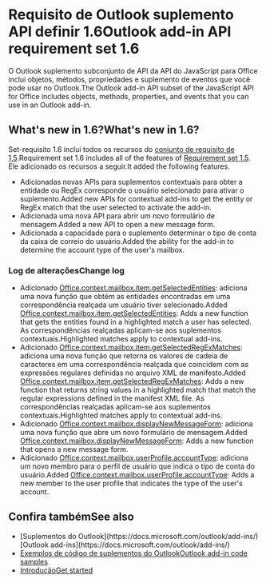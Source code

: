 # <a name="outlook-add-in-api-requirement-set-16"></a><span data-ttu-id="0bb82-101">Requisito de Outlook suplemento API definir 1.6</span><span class="sxs-lookup"><span data-stu-id="0bb82-101">Outlook add-in API requirement set 1.6</span></span>

<span data-ttu-id="0bb82-102">O Outlook suplemento subconjunto de API da API do JavaScript para Office inclui objetos, métodos, propriedades e suplemento de eventos que você pode usar no Outlook.</span><span class="sxs-lookup"><span data-stu-id="0bb82-102">The Outlook add-in API subset of the JavaScript API for Office includes objects, methods, properties, and events that you can use in an Outlook add-in.</span></span>

## <a name="whats-new-in-16"></a><span data-ttu-id="0bb82-103">What's new in 1.6?</span><span class="sxs-lookup"><span data-stu-id="0bb82-103">What's new in 1.6?</span></span>

<span data-ttu-id="0bb82-104">Set-requisito 1.6 inclui todos os recursos do [conjunto de requisito de 1,5](../requirement-set-1.5/outlook-requirement-set-1.5.md).</span><span class="sxs-lookup"><span data-stu-id="0bb82-104">Requirement set 1.6 includes all of the features of [Requirement set 1.5](../requirement-set-1.5/outlook-requirement-set-1.5.md).</span></span> <span data-ttu-id="0bb82-105">Ele adicionado os recursos a seguir.</span><span class="sxs-lookup"><span data-stu-id="0bb82-105">It added the following features.</span></span>

- <span data-ttu-id="0bb82-106">Adicionadas novas APIs para suplementos contextuais para obter a entidade ou RegEx corresponde o usuário selecionado para ativar o suplemento.</span><span class="sxs-lookup"><span data-stu-id="0bb82-106">Added new APIs for contextual add-ins to get the entity or RegEx match that the user selected to activate the add-in.</span></span>
- <span data-ttu-id="0bb82-107">Adicionada uma nova API para abrir um novo formulário de mensagem.</span><span class="sxs-lookup"><span data-stu-id="0bb82-107">Added a new API to open a new message form.</span></span>
- <span data-ttu-id="0bb82-108">Adicionada a capacidade para o suplemento determinar o tipo de conta da caixa de correio do usuário.</span><span class="sxs-lookup"><span data-stu-id="0bb82-108">Added the ability for the add-in to determine the account type of the user's mailbox.</span></span>

### <a name="change-log"></a><span data-ttu-id="0bb82-109">Log de alterações</span><span class="sxs-lookup"><span data-stu-id="0bb82-109">Change log</span></span>

- <span data-ttu-id="0bb82-110">Adicionado [Office.context.mailbox.item.getSelectedEntities](office.context.mailbox.item.md#getselectedentities--entitiesjavascriptapioutlook16officeentities): adiciona uma nova função que obtém as entidades encontradas em uma correspondência realçada um usuário tiver selecionado.</span><span class="sxs-lookup"><span data-stu-id="0bb82-110">Added [Office.context.mailbox.item.getSelectedEntities](office.context.mailbox.item.md#getselectedentities--entitiesjavascriptapioutlook16officeentities): Adds a new function that gets the entities found in a highlighted match a user has selected.</span></span> <span data-ttu-id="0bb82-111">As correspondências realçadas aplicam-se aos suplementos contextuais.</span><span class="sxs-lookup"><span data-stu-id="0bb82-111">Highlighted matches apply to contextual add-ins.</span></span>
- <span data-ttu-id="0bb82-112">Adicionado [Office.context.mailbox.item.getSelectedRegExMatches](office.context.mailbox.item.md#getselectedregexmatches--object): adiciona uma nova função que retorna os valores de cadeia de caracteres em uma correspondência realçada que coincidem com as expressões regulares definidas no arquivo XML de manifesto.</span><span class="sxs-lookup"><span data-stu-id="0bb82-112">Added [Office.context.mailbox.item.getSelectedRegExMatches](office.context.mailbox.item.md#getselectedregexmatches--object): Adds a new function that returns string values in a highlighted match that match the regular expressions defined in the manifest XML file.</span></span> <span data-ttu-id="0bb82-113">As correspondências realçadas aplicam-se aos suplementos contextuais.</span><span class="sxs-lookup"><span data-stu-id="0bb82-113">Highlighted matches apply to contextual add-ins.</span></span>
- <span data-ttu-id="0bb82-114">Adicionado [Office.context.mailbox.displayNewMessageForm](office.context.mailbox.md#displaynewmessageformparameters): adiciona uma nova função que abre um novo formulário de mensagem.</span><span class="sxs-lookup"><span data-stu-id="0bb82-114">Added [Office.context.mailbox.displayNewMessageForm](office.context.mailbox.md#displaynewmessageformparameters): Adds a new function that opens a new message form.</span></span>
- <span data-ttu-id="0bb82-115">Adicionado [Office.context.mailbox.userProfile.accountType](office.context.mailbox.userprofile.md#accounttype-string): adiciona um novo membro para o perfil de usuário que indica o tipo de conta do usuário.</span><span class="sxs-lookup"><span data-stu-id="0bb82-115">Added [Office.context.mailbox.userProfile.accountType](office.context.mailbox.userprofile.md#accounttype-string): Adds a new member to the user profile that indicates the type of the user's account.</span></span>

## <a name="see-also"></a><span data-ttu-id="0bb82-116">Confira também</span><span class="sxs-lookup"><span data-stu-id="0bb82-116">See also</span></span>

- <span data-ttu-id="0bb82-117">
  [Suplementos do Outlook](https://docs.microsoft.com/outlook/add-ins/)</span><span class="sxs-lookup"><span data-stu-id="0bb82-117">[Outlook add-ins](https://docs.microsoft.com/outlook/add-ins/)</span></span>
- [<span data-ttu-id="0bb82-118">Exemplos de código de suplementos do Outlook</span><span class="sxs-lookup"><span data-stu-id="0bb82-118">Outlook add-in code samples</span></span>](https://developer.microsoft.com/outlook/gallery/?filterBy=Outlook,Samples,Add-ins)
- [<span data-ttu-id="0bb82-119">Introdução</span><span class="sxs-lookup"><span data-stu-id="0bb82-119">Get started</span></span>](https://docs.microsoft.com/outlook/add-ins/quick-start)